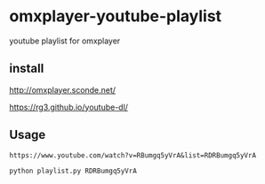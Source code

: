 # omxplayer-youtube-playlist
youtube playlist for omxplayer

install
---

http://omxplayer.sconde.net/

https://rg3.github.io/youtube-dl/

Usage
-----
```
https://www.youtube.com/watch?v=RBumgq5yVrA&list=RDRBumgq5yVrA

python playlist.py RDRBumgq5yVrA
```
